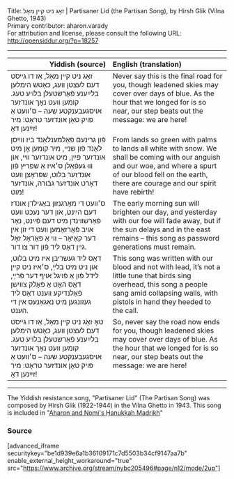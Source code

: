 <html>
<head></head>
<body>
Title: זאָג ניט קײן מאָל | Partisaner Lid (the Partisan Song), by Hirsh Glik (Vilna Ghetto, 1943)<br />
Primary contributor: aharon.varady<br />
For attribution and license, please consult the following URL: <a href="http://opensiddur.org/?p=18257">http://opensiddur.org/?p=18257</a>
<p />
<hr />

<table style="margin-left: auto;margin-right: auto;" class="draggable">
<thead><tr><th id="x" style="text-align: right;">Yiddish (source)</th><th style="text-align: left;">English (translation)</th></tr></thead>
<tbody>
<tr>
<td style="vertical-align:top;" width="46%">
<div class="yiddish"><span lang="he">
זאָג ניט קײן מאָל, אַז דו גײסט דעם לעצטן װעג, 
כאָטש הימלען בלײַענע פֿאַרשטעלן בלױע טעג.
קומען װעט נאָך אונדזער אױסגעבענקטע שעה – 
ס׳װעט אַ פּױק טאָן אונדזער טראָט: מיר זײַנען דאָ!   
</span></div></td>

<td style="vertical-align:top;" width="53%"><div class="english">
Never say this is the final road for you, 
though leadened skies may cover over days of blue. 
As the hour that we longed for is so near, 
our step beats out the message: we are here!
</div></td>
</tr>


<tr>
<td style="vertical-align:top;" width="46%">
<div class="yiddish"><span lang="he">
פֿון גרינעם פּאַלמענלאַנד ביז װײַסן לאַנד פֿון שנײ, 
מיר קומען אָן מיט אונדזער פּײַן, מיט אונדזער װײ, 
און װוּ געפֿאַלן ס׳איז אַ שפּריץ פֿון אונדזער בלוט, 
שפּראָצן װעט דאָרט אונדזער גבֿורה, אונדזער מוט! 
</span></div></td>

<td style="vertical-align:top;" width="53%"><div class="english">
From lands so green with palms to lands all white with snow. 
We shall be coming with our anguish and our woe, 
and where a spurt of our blood fell on the earth, 
there are courage and our spirit have rebirth!
</div></td>
</tr>


<tr>
<td style="vertical-align:top;" width="46%">
<div class="yiddish"><span lang="he">
ס׳װעט די מאָרגנזון באַגילדן אונדז דעם הײַנט,
און דער נעכט װעט פֿאַרשװינדן מיט דעם פֿײַנט, 
נאָר אױב פֿאַרזאַמען װעט די זון אין דער קאַיאָר – 
װי אַ פּאַראָל זאָל גײן דאָס ליד פֿון דור צו דור.   
</span></div></td>

<td style="vertical-align:top;" width="53%"><div class="english">
The early morning sun will brighten our day, 
and yesterday with our foe will fade away, 
but if the sun delays and in the east remains – 
this song as password generations must remain.
</div></td>
</tr>


<tr>
<td style="vertical-align:top;" width="46%">
<div class="yiddish"><span lang="he">
דאָס ליד געשריבן איז מיט בלוט, און ניט מיט בלײַ, 
ס׳איז ניט קײן לידל פֿון אַ פֿױגל אױף דער פֿרײַ, 
דאָס האָט אַ פֿאָלק צװישן פֿאַלנדיקע װענט דאָס ליד 
געזונגען מיט נאַגאַנעס אין די הענט. 
</span></div></td>

<td style="vertical-align:top;" width="53%"><div class="english">
This song was written with our blood and not with lead, 
it’s not a little tune that birds sing overhead, 
this song a people sang amid collapsing walls, 
with pistols in hand they heeded to the call.
</div></td>
</tr>


<tr>
<td style="vertical-align:top;" width="46%">
<div class="yiddish"><span lang="he">
טאָ זאָג ניט קײן מאָל, אַז דו גײסט דעם לעצטן װעג, 
כאָטש הימלען בלײַענע פֿאַרשטעלן בלױע טעג. 
קומען װעט נאָך אונדזער אױסגעבענקטע שעה – 
ס׳װעט אַ פּױק טאָן אונדזער טראָט: מיר זײַנען דאָ!   
</span></div></td>

<td style="vertical-align:top;" width="53%"><div class="english">
So, never say the road now ends for you, 
though leadened skies may cover over days of blue. 
As the hour that we longed for is so near, 
our step beats out the message: we are here!
</div></td></tr>
</tbody></table>

<hr />

The Yiddish resistance song, "Partisaner Lid" (The Partisan Song) was composed by Hirsh Glik (1922-1944) in the Vilna Ghetto in 1943. This song is included in "<a href="https://opensiddur.org/compilations/madrikhim/hanukkah/nomi-and-aharons-hanukkah-madrikh/">Aharon and Nomi's Ḥanukkah Madrikh</a>"

<h3>Source</h3>

[advanced_iframe securitykey="be1d939e6a1b36109171c7d5503b34cf9147aa7b" enable_external_height_workaround="true" src="https://www.archive.org/stream/nybc205496#page/n12/mode/2up"]
</body>
</html>